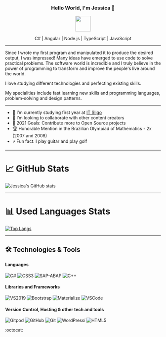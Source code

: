 <h3 align="center">Hello World, I'm Jessica  👋</h3>

<p align="center">
<a href="https://github.com/henry-jessica"><img src="https://discoverthreejs.com/static/images/app-logos/github.png" height="50px" width="50px"></a> 
</p>
<!--<p align="center"><a href="https://www.itsligo.ie/">Studying Software Development</a>-->   
<p align="center">C# | Angular | Node.js | TypeScript | JavaScript</a>
 
<!--<p align="center">Developing Angular NodeJs and TypeScript Applications<p>-->    



---
Since I wrote my first program and manipulated it to produce the desired output, I was impressed! Many ideas have emerged to use code to solve practical problems. The software world is incredible and I truly believe in the power of programming to transform and improve the people's live around the world.
<!--<p> I have been working on a Arduino Solution - Smarthome link Demo: https://www.youtube.com/watch?v=E8e-XA-72NU</p> -->
<p> I love studying different technologies and perfecting existing skills.</p>

My specialities include fast learning new skills and programming languages, problem-solving and design patterns.<br><!--<h5 align="center">My ambitious personality is my best quality.</h5> -->
<!--- 🌱 I’m currently learning about Data Structure in C#, JavaScript, NodeJS, C# O.O and C++ using Arduino IDE -->
--- 
- 🔭 I’m currently studying first year at [IT Sligo](https://www.itsligo.ie/#/)
- 🙇 I’m looking to collaborate with other content creators
- 🎯 2021 Goals: Contribute more to Open Source projects
- 🏆 Honorable Mention in the Brazilian Olympiad of Mathematics - 2x (2007 and 2008)
- ⚡ Fun fact: I play guitar and play golf
--- 


# &#x1f4c8; GitHub Stats



![Jessica's GitHub stats](https://github-readme-stats.vercel.app/api?username=henry-jessica&show_icons=true&theme=tokyonight)

<hr>

# 	&#x1F4CA; Used Languages Stats

[![Top Langs](https://github-readme-stats.vercel.app/api/top-langs/?username=henry-jessica&theme=tokyonight)](https://github.com/henry-jessica/henry-jessica)

</div>

<hr>

## 	&#x1F6E0; Technologies & Tools

 #### Languages
![C#](https://img.shields.io/badge/C%23-239120?style=for-the-badge&logo=c-sharp&logoColor=FFFFFF)
![CSS3](https://img.shields.io/badge/CSS3%20-%231572B6.svg?&style=for-the-badge&logo=CSS3&logoColor=FFFFFF)
![SAP-ABAP](https://img.shields.io/badge/SAP-0FAAFF?style=for-the-badge&logo=sap&logoColor=FFFFFF)
![C++](https://img.shields.io/badge/C%2B%2B-00599C?style=for-the-badge&logo=c%2B%2B&logoColor=FFFFFF)



 #### Libraries and Frameworks
![VS2019](https://img.shields.io/badge/Visual_Studio_2019-5C2D91?style=for-the-badge&logo=visual%20studio&logoColor=FFFFFF)
![Bootstrap](https://img.shields.io/badge/Bootstrap%20-%23563D7C.svg?&style=for-the-badge&logo=Bootstrap&logoColor=FFFFFF)
![Materialize](https://img.shields.io/badge/Materialize%20-%23EE6E73.svg?&style=for-the-badge&logo=google&logoColor=FFFFFF)
![VSCode](https://img.shields.io/badge/VSCode%20-%232B2B30.svg?&style=for-the-badge&logo=Visual%20Studio%20Code&logoColor=007ACC)


 #### Version Control, Hosting & other tech and tools 

 ![Gitpod](https://img.shields.io/badge/Gitpod%20-%231D1D1D.svg?&style=for-the-badge&logo=Gitpod&logoColor=1AA6E4)
 ![GitHub](https://img.shields.io/badge/GitHub%20-%23181717.svg?&style=for-the-badge&logo=GitHub&logoColor=FFFFFF)
 ![Git](https://img.shields.io/badge/Git%20-%23302F2F.svg?&style=for-the-badge&logo=Git&logoColor=F05032)
![WordPress](https://img.shields.io/badge/WordPress%20-%2300758F.svg?&style=for-the-badge&logo=Wordpress&logoColor=FFFFFF)í[](url)
![HTML5](https://img.shields.io/badge/HTML5%20-%23E34F26.svg?&style=for-the-badge&logo=HTML5&logoColor=FFFFFF)
<br />

:octocat:






